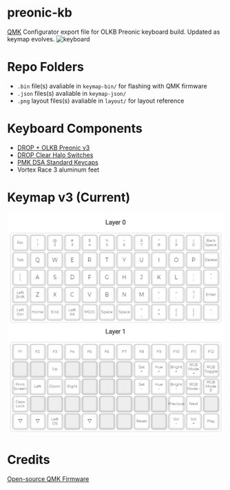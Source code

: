 # preonic-kb
[QMK](https://qmk.fm/) Configurator export file for OLKB Preonic keyboard build. Updated as keymap evolves.
![keyboard](/layout/keyboard-v3.png)

# Repo Folders
* `.bin` file(s) avaliable in `keymap-bin/` for flashing with QMK firmware
* `.json` files(s) avaliable in `keymap-json/`
* `.png` layout files(s) avaliable in `layout/` for layout reference

# Keyboard Components
* [DROP + OLKB Preonic v3](https://drop.com/buy/preonic-mechanical-keyboard)
* [DROP Clear Halo Switches](https://drop.com/buy/drop-halo-switch-pack)
* [PMK DSA Standard Keycaps](https://pimpmykeyboard.com/dsa-standard-keysets/)
* Vortex Race 3 aluminum feet

# Keymap v3 (Current)
![keymap](/layout/keymap-v3.png)

# Credits
[Open-source QMK Firmware](https://github.com/qmk/qmk_firmware)
